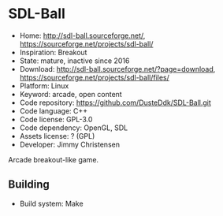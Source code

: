# SDL-Ball

- Home: http://sdl-ball.sourceforge.net/, https://sourceforge.net/projects/sdl-ball/
- Inspiration: Breakout
- State: mature, inactive since 2016
- Download: http://sdl-ball.sourceforge.net/?page=download, https://sourceforge.net/projects/sdl-ball/files/
- Platform: Linux
- Keyword: arcade, open content
- Code repository: https://github.com/DusteDdk/SDL-Ball.git
- Code language: C++
- Code license: GPL-3.0
- Code dependency: OpenGL, SDL
- Assets license: ? (GPL)
- Developer: Jimmy Christensen

Arcade breakout-like game.

## Building

- Build system: Make
